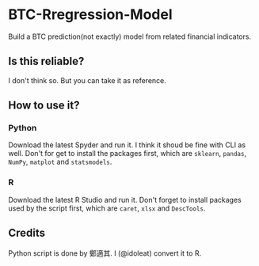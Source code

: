 # BTC-Rregression-Model
Build a BTC prediction(not exactly) model from related financial indicators.

## Is this reliable?
I don't think so. But you can take it as reference.

## How to use it?
### Python
Download the latest Spyder and run it. I think it shoud be fine with CLI as well. Don't for get to install the packages first, which are `sklearn`, `pandas`, `NumPy`, `matplot` and `statsmodels`.

### R
Download the latest R Studio and run it. Don't forget to install packages used by the script first, which are `caret`, `xlsx` and `DescTools`.

## Credits
Python script is done by 鄭適其. I (@idoleat) convert it to R.
